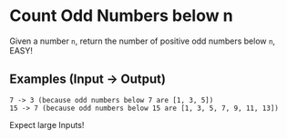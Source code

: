# Count Odd Numbers below n

Given a number `n`, return the number of positive odd numbers below `n`, EASY!

## Examples (Input -> Output)

```
7 -> 3 (because odd numbers below 7 are [1, 3, 5])
15 -> 7 (because odd numbers below 15 are [1, 3, 5, 7, 9, 11, 13])
```

Expect large Inputs!